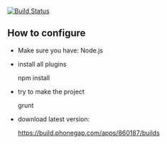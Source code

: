 [![Build Status](https://travis-ci.org/BenBoZ/red-jackets-fakebook.svg?branch=master)](https://travis-ci.org/BenBoZ/red-jackets-fakebook)

How to configure
----------------

* Make sure you have: Node.js

* install all plugins

    npm install

* try to make the project

    grunt

* download latest version:

    https://build.phonegap.com/apps/860187/builds
